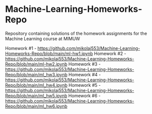 # Machine-Learning-Homeworks-Repo
Repository containing solutions of the homework assignments for the Machine Learning course at MIMUW 

Homework #1 - https://github.com/mikolaj553/Machine-Learning-Homeworks-Repo/blob/main/ml-hw1.ipynb
Homework #2 - https://github.com/mikolaj553/Machine-Learning-Homeworks-Repo/blob/main/ml-hw2.ipynb
Homework #3 - https://github.com/mikolaj553/Machine-Learning-Homeworks-Repo/blob/main/ml_hw3.ipynb
Homework #4 - https://github.com/mikolaj553/Machine-Learning-Homeworks-Repo/blob/main/ml_hw4.ipynb
Homework #5 - https://github.com/mikolaj553/Machine-Learning-Homeworks-Repo/blob/main/ml_hw5.ipynb
Homework #6 - https://github.com/mikolaj553/Machine-Learning-Homeworks-Repo/blob/main/ml_hw6.ipynb
